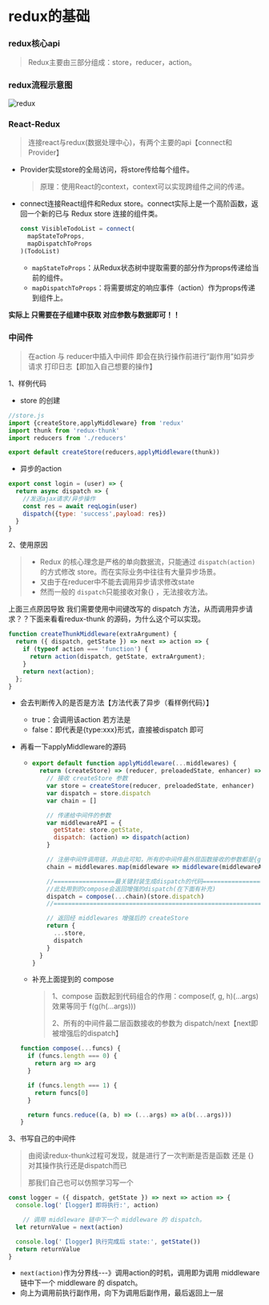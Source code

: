 # redux的基础

### redux核心api

> Redux主要由三部分组成：store，reducer，action。



### redux流程示意图

![redux](https://s1.ax1x.com/2020/10/13/0hcJr6.png)



### React-Redux

> 连接react与redux(数据处理中心)，有两个主要的api【connect和Provider】

- Provider实现store的全局访问，将store传给每个组件。

  > 原理：使用React的context，context可以实现跨组件之间的传递。

- connect连接React组件和Redux store。connect实际上是一个高阶函数，返回一个新的已与 Redux store 连接的组件类。

  ```js
  const VisibleTodoList = connect(
    mapStateToProps,
    mapDispatchToProps
  )(TodoList)
  ```

  - `mapStateToProps`：从Redux状态树中提取需要的部分作为props传递给当前的组件。
  - `mapDispatchToProps`：将需要绑定的响应事件（action）作为props传递到组件上。

**实际上 只需要在子组建中获取 对应参数与数据即可！！**



### 中间件

> 在action 与 reducer中插入中间件 即会在执行操作前进行“副作用”如异步请求 打印日志【即加入自己想要的操作】

1、样例代码

- store 的创建

```js
//store.js
import {createStore,applyMiddleware} from 'redux'
import thunk from 'redux-thunk'
import reducers from './reducers'

export default createStore(reducers,applyMiddleware(thunk))
```

- 异步的action

```js
export const login = (user) => {
  return async dispatch => {
    //发送ajax请求/异步操作
    const res = await reqLogin(user)
    dispatch({type: 'success',payload: res})
  }
}
```



2、使用原因

> - Redux 的核心理念是严格的单向数据流，只能通过 `dispatch(action)` 的方式修改 store。而在实际业务中往往有大量异步场景。
> - 又由于在reducer中不能去调用异步请求修改state
> - 然而一般的 `dispatch`只能接收对象{} ，无法接收方法。

上面三点原因导致 我们需要使用中间键改写的 dispatch 方法，从而调用异步请求？？下面来看看redux-thunk 的源码，为什么这个可以实现。

```js
function createThunkMiddleware(extraArgument) {
  return ({ dispatch, getState }) => next => action => {
    if (typeof action === 'function') {
      return action(dispatch, getState, extraArgument);
    }
    return next(action);
  };
}
```

- 会去判断传入的是否是方法【方法代表了异步（看样例代码）】
  - true：会调用该action 若方法是
  - false：即代表是{type:xxx}形式，直接被dispatch 即可

- 再看一下applyMiddleware的源码

  - ```js
    export default function applyMiddleware(...middlewares) {
      return (createStore) => (reducer, preloadedState, enhancer) => {
        // 接收 createStore 参数
        var store = createStore(reducer, preloadedState, enhancer)
        var dispatch = store.dispatch
        var chain = []
    
        // 传递给中间件的参数
        var middlewareAPI = {
          getState: store.getState,
          dispatch: (action) => dispatch(action)
        }
    
        // 注册中间件调用链，并由此可知，所有的中间件最外层函数接收的参数都是{getState,dispatch}
        chain = middlewares.map(middleware => middleware(middlewareAPI))
    
        //=================最关键封装生成dispatch的代码===================
        //此处用到的compose会返回增强的dispatch(在下面有补充)
        dispatch = compose(...chain)(store.dispatch)
        //=============================================================
    
        // 返回经 middlewares 增强后的 createStore
        return {
          ...store,
          dispatch
        }
      }
    }
    ```

  - 补充上面提到的 compose

    > 1、compose 函数起到代码组合的作用：compose(f, g, h)(...args) 效果等同于 f(g(h(...args)))
    >
    > 2、所有的中间件最二层函数接收的参数为 dispatch/next【next即被增强后的dispatch】

  ```js
  function compose(...funcs) {
    if (funcs.length === 0) {
      return arg => arg
    }
  
    if (funcs.length === 1) {
      return funcs[0]
    }
  
    return funcs.reduce((a, b) => (...args) => a(b(...args)))
  }
  ```

  

3、书写自己的中间件

> 由阅读redux-thunk过程可发现，就是进行了一次判断是否是函数 还是 {} 对其操作执行还是dispatch而已
>
> 那我们自己也可以仿照学习写一个

```js
const logger = ({ dispatch, getState }) => next => action => {
  console.log('【logger】即将执行:', action)

    // 调用 middleware 链中下一个 middleware 的 dispatch。
  let returnValue = next(action)

  console.log('【logger】执行完成后 state:', getState())
  return returnValue
}
```

- `next(action)`作为分界线---》调用action的时机，调用即为调用 middleware 链中下一个 middleware 的 dispatch。
- 向上为调用前执行副作用，向下为调用后副作用，最后返回上一层